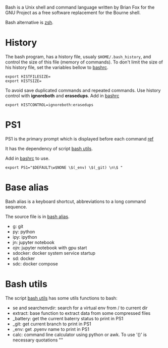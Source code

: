 Bash is a Unix shell and command language written by Brian Fox for the GNU Project as a free software replacement for the Bourne shell.

Bash alternative is [zsh](http://www.zsh.org/).

# History

The bash program, has a history file, usualy `$HOME/.bash_history`, and control the
size of this file (memory of commands). To don't limit the size of his history
file, set the variables bellow to [bashrc](.bashrc).

```
export HISTFILESIZE=
export HISTSIZE=
```

To avoid save duplicated commands and repeated commands. Use history control
with **ignoreboth** and **erasedups**. Add in [bashrc](.bashrc)

```
export HISTCONTROL=ignoreboth:erasedups
```

# PS1

PS1 is the primary prompt which is displayed before each command [ref](https://wiki.archlinux.org/index.php/Bash/Prompt_customization)

It has the dependency of script [bash utils](.bash_utils).

Add in [bashrc](.bashrc) to use.

```
export PS1="$DEFAULT\w$NONE \$(_env) \$(_git) \n\$ "
```

# Base alias

Bash alias is a keyboard shortcut, abbreviations to a long command sequence.

The source file is in [bash alias](.bash_alias).

* g: git
* py: python
* ipy: ipython
* jn: jupyter notebook
* ojn: jupyter notebook with gpu start
* sdocker: docker system service startup
* sd: docker
* sdc: docker compose

# Bash utils

The script [bash utils](.bash_utils) has some utils functions to bash:

* se and searchenvdir: search for a virtual env from / to current dir
* extract: base function to extract data from some compressed files
* _battery: get the current baterry status to print in PS1
* _git: get current branch to print in PS1
* _env: get .pyenv name to print in PS1
* calc: command line calculator using python or awk. To use '()' is necessary quotations ""
